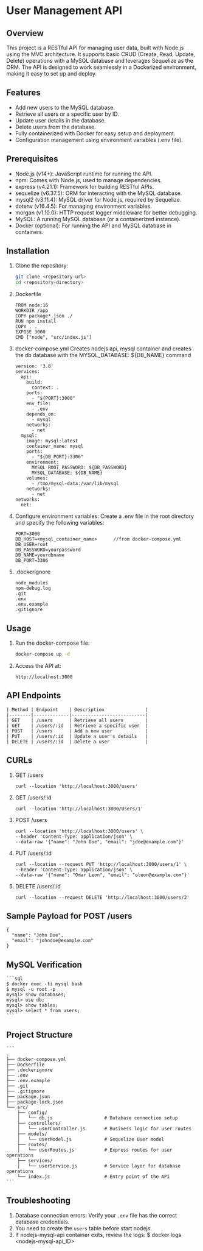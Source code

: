 # User Management API

## Overview
This project is a RESTful API for managing user data, built with Node.js using the MVC architecture. It supports basic CRUD (Create, Read, Update, Delete) operations with a MySQL database and leverages Sequelize as the ORM. The API is designed to work seamlessly in a Dockerized environment, making it easy to set up and deploy.

## Features
- Add new users to the MySQL database.
- Retrieve all users or a specific user by ID.
- Update user details in the database.
- Delete users from the database.
- Fully containerized with Docker for easy setup and deployment.
- Configuration management using environment variables (.env file).

## Prerequisites
- Node.js (v14+): JavaScript runtime for running the API.
- npm: Comes with Node.js, used to manage dependencies.
- express (v4.21.1): Framework for building RESTful APIs.
- sequelize (v6.37.5): ORM for interacting with the MySQL database.
- mysql2 (v3.11.4): MySQL driver for Node.js, required by Sequelize.
- dotenv (v16.4.5): For managing environment variables.
- morgan (v1.10.0): HTTP request logger middleware for better debugging.
- MySQL: A running MySQL database (or a containerized instance).
- Docker (optional): For running the API and MySQL database in containers.

## Installation

1. Clone the repository:
	```bash
	git clone <repository-url>
	cd <repository-directory>
	```
	
2. Dockerfile
 	```
	FROM node:16
	WORKDIR /app
	COPY package*.json ./
	RUN npm install
	COPY . .
	EXPOSE 3000
	CMD ["node", "src/index.js"]
	```

3. docker-compose.yml
Creates nodejs api, mysql container and creates the db database with the MYSQL_DATABASE: ${DB_NAME} command
 	```
	version: '3.8'
	services:
	  api:
	    build:
	      context: .
	    ports:
	      - "${PORT}:3000"
	    env_file:
	      - .env
	    depends_on:
	      - mysql
	    networks:
	      - net
	  mysql:
	    image: mysql:latest
	    container_name: mysql
	    ports:
	      - "${DB_PORT}:3306"
	    environment:
	      MYSQL_ROOT_PASSWORD: ${DB_PASSWORD}
	      MYSQL_DATABASE: ${DB_NAME}
	    volumes:
	      - /tmp/mysql-data:/var/lib/mysql
	    networks:
	      - net
	networks:
	  net:
	```
 
4. Configure environment variables: Create a .env file in the root directory and specify the following variables:

	```
	PORT=3000
	DB_HOST=<mysql_container_name>		//from docker-compose.yml
	DB_USER=root
	DB_PASSWORD=yourpassword
	DB_NAME=yourdbname
	DB_PORT=3306
	```
 
5. .dockerignore
	```
	node_modules
	npm-debug.log
	.git
	.env
	.env.example
	.gitignore
	```
 
## Usage
1. Run the docker-compose file:
	```bash
	docker-compose up -d
	```

2. Access the API at:
	```URL
	http://localhost:3000
	```

## API Endpoints
	| Method | Endpoint    | Description               |
	|--------|-------------|---------------------------|
	| GET    | /users      | Retrieve all users        |
	| GET    | /users/:id  | Retrieve a specific user  |
	| POST   | /users      | Add a new user            |
	| PUT    | /users/:id  | Update a user's details   |
	| DELETE | /users/:id  | Delete a user             |

## CURLs
1. GET  /users
	```
 	curl --location 'http://localhost:3000/users'
 	```
2. GET  /users/:id
	```
 	curl --location 'http://localhost:3000/Users/1'
 	```
3. POST  /users
	```
 	curl --location 'http://localhost:3000/users' \
	--header 'Content-Type: application/json' \
	--data-raw '{"name": "John Doe", "email": "jdoe@example.com"}'
 	```
4. PUT 	/users/:id
	```
 	curl --location --request PUT 'http://localhost:3000/users/1' \
	--header 'Content-Type: application/json' \
	--data-raw '{"name": "Omar Leon", "email": "oleon@example.com"}'
 	```
5. DELETE  /users/:id
	```
	curl --location --request DELETE 'http://localhost:3000/users/2'
	```

## Sample Payload for POST /users
	{
	  "name": "John Doe",
	  "email": "johndoe@example.com"
	}

## MySQL Verification

	```sql
	$ docker exec -ti mysql bash
	$ mysql -u root -p
	mysql> show databases;
	mysql> use db;
 	mysql> show tables;
  	mysql> select * from users;
	```
 
## Project Structure
	```
 	.
	├── docker-compose.yml
	├── Dockerfile
	├── .dockerignore
	├── .env
	├── .env.example
	├── .git
	├── .gitignore
	├── package.json
	├── package-lock.json
 	└── src/
		├── config/
		│   └── db.js         			# Database connection setup
		├── controllers/
		│   └── userController.js  		# Business logic for user routes
		├── models/
		│   └── userModel.js  			# Sequelize User model
		├── routes/
		│   └── userRoutes.js 			# Express routes for user operations
		├── services/
		│   └── userService.js 			# Service layer for database operations
		└── index.js          			# Entry point of the API
  	```

## Troubleshooting
1. Database connection errors: Verify your `.env` file has the correct database credentials.
2. You need to create the `users` table before start nodejs.
3. If nodejs-mysql-api container exits, review the logs:
   $ docker logs <nodejs-mysql-api_ID>
